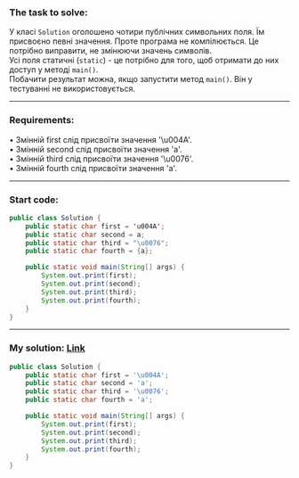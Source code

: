### **The task to solve:**  

У класі `Solution` оголошено чотири публічних символьних поля. Їм присвоєно певні значення. Проте програма не компілюється. Це потрібно виправити, не змінюючи значень символів.  
Усі поля статичні (`static`) - це потрібно для того, щоб отримати до них доступ у методі `main()`.  
Побачити результат можна, якщо запустити метод `main()`. Він у тестуванні не використовується.

---

### **Requirements:**  

• Змінній first слід присвоїти значення '\u004A'.  
• Змінній second слід присвоїти значення 'а'.  
• Змінній third слід присвоїти значення '\u0076'.  
• Змінній fourth слід присвоїти значення 'а'.

---

### **Start code:**  

```java
public class Solution {
    public static char first = 'u004A';
    public static char second = a;
    public static char third = "\u0076";
    public static char fourth = {a};

    public static void main(String[] args) {
        System.out.print(first);
        System.out.print(second);
        System.out.print(third);
        System.out.print(fourth);
    }
}
```

---

### **My solution: [Link](./src/Solution.java)**  

```java
public class Solution {
    public static char first = '\u004A';
    public static char second = 'a';
    public static char third = '\u0076';
    public static char fourth = 'a';

    public static void main(String[] args) {
        System.out.print(first);
        System.out.print(second);
        System.out.print(third);
        System.out.print(fourth);
    }
}
```
